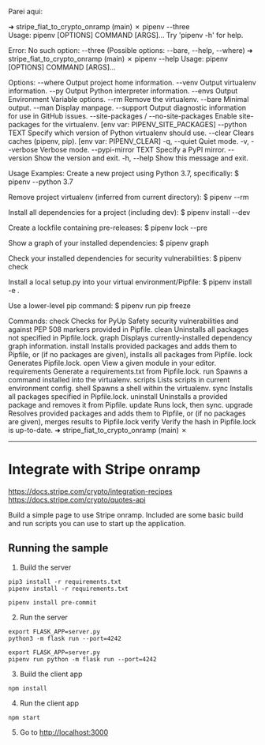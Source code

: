 Parei aqui:

➜ stripe_fiat_to_crypto_onramp (main) ✗ pipenv --three           
Usage: pipenv [OPTIONS] COMMAND [ARGS]...
Try 'pipenv -h' for help.

Error: No such option: --three (Possible options: --bare, --help, --where)
➜ stripe_fiat_to_crypto_onramp (main) ✗ pipenv --help
Usage: pipenv [OPTIONS] COMMAND [ARGS]...

Options:
  --where                         Output project home information.
  --venv                          Output virtualenv information.
  --py                            Output Python interpreter information.
  --envs                          Output Environment Variable options.
  --rm                            Remove the virtualenv.
  --bare                          Minimal output.
  --man                           Display manpage.
  --support                       Output diagnostic information for use in
                                  GitHub issues.
  --site-packages / --no-site-packages
                                  Enable site-packages for the virtualenv.
                                  [env var: PIPENV_SITE_PACKAGES]
  --python TEXT                   Specify which version of Python virtualenv
                                  should use.
  --clear                         Clears caches (pipenv, pip).  [env var:
                                  PIPENV_CLEAR]
  -q, --quiet                     Quiet mode.
  -v, --verbose                   Verbose mode.
  --pypi-mirror TEXT              Specify a PyPI mirror.
  --version                       Show the version and exit.
  -h, --help                      Show this message and exit.


Usage Examples:
   Create a new project using Python 3.7, specifically:
   $ pipenv --python 3.7

   Remove project virtualenv (inferred from current directory):
   $ pipenv --rm

   Install all dependencies for a project (including dev):
   $ pipenv install --dev

   Create a lockfile containing pre-releases:
   $ pipenv lock --pre

   Show a graph of your installed dependencies:
   $ pipenv graph

   Check your installed dependencies for security vulnerabilities:
   $ pipenv check

   Install a local setup.py into your virtual environment/Pipfile:
   $ pipenv install -e .

   Use a lower-level pip command:
   $ pipenv run pip freeze

Commands:
  check         Checks for PyUp Safety security vulnerabilities and against
                PEP 508 markers provided in Pipfile.
  clean         Uninstalls all packages not specified in Pipfile.lock.
  graph         Displays currently-installed dependency graph information.
  install       Installs provided packages and adds them to Pipfile, or (if no
                packages are given), installs all packages from Pipfile.
  lock          Generates Pipfile.lock.
  open          View a given module in your editor.
  requirements  Generate a requirements.txt from Pipfile.lock.
  run           Spawns a command installed into the virtualenv.
  scripts       Lists scripts in current environment config.
  shell         Spawns a shell within the virtualenv.
  sync          Installs all packages specified in Pipfile.lock.
  uninstall     Uninstalls a provided package and removes it from Pipfile.
  update        Runs lock, then sync.
  upgrade       Resolves provided packages and adds them to Pipfile, or (if no
                packages are given), merges results to Pipfile.lock
  verify        Verify the hash in Pipfile.lock is up-to-date.
➜ stripe_fiat_to_crypto_onramp (main) ✗ 

---


# Integrate with Stripe onramp

https://docs.stripe.com/crypto/integration-recipes
https://docs.stripe.com/crypto/quotes-api

Build a simple page to use Stripe onramp. Included are some basic
build and run scripts you can use to start up the application.

## Running the sample

1. Build the server

~~~
pip3 install -r requirements.txt
pipenv install -r requirements.txt

pipenv install pre-commit
~~~

2. Run the server

~~~
export FLASK_APP=server.py
python3 -m flask run --port=4242

export FLASK_APP=server.py
pipenv run python -m flask run --port=4242
~~~

3. Build the client app

~~~
npm install
~~~

4. Run the client app

~~~
npm start
~~~

5. Go to [http://localhost:3000](http://localhost:3000)